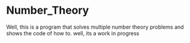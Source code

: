 # Number_Theory
Well, this is a program that solves multiple number theory problems and shows the code of how to.
well, its a work in progress
